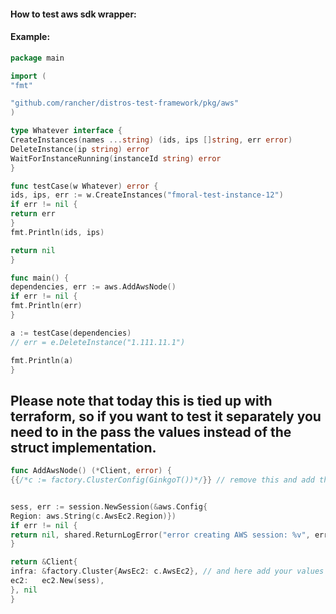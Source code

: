 #### How to test aws sdk wrapper:

#### Example:

```go
package main

import (
"fmt"

"github.com/rancher/distros-test-framework/pkg/aws"
)

type Whatever interface {
CreateInstances(names ...string) (ids, ips []string, err error)
DeleteInstance(ip string) error
WaitForInstanceRunning(instanceId string) error
}

func testCase(w Whatever) error {
ids, ips, err := w.CreateInstances("fmoral-test-instance-12")
if err != nil {
return err
}
fmt.Println(ids, ips)

return nil
}

func main() {
dependencies, err := aws.AddAwsNode()
if err != nil {
fmt.Println(err)
}

a := testCase(dependencies)
// err = e.DeleteInstance("1.111.11.1")

fmt.Println(a)
}
 ```

## Please note that today this is tied up with terraform, so if you want to test it separately you need to in the pass the values instead of the struct implementation.

```go
func AddAwsNode() (*Client, error) {
{{/*c := factory.ClusterConfig(GinkgoT())*/}} // remove this and add the values directly


sess, err := session.NewSession(&aws.Config{
Region: aws.String(c.AwsEc2.Region)})
if err != nil {
return nil, shared.ReturnLogError("error creating AWS session: %v", err)
}

return &Client{
infra: &factory.Cluster{AwsEc2: c.AwsEc2}, // and here add your values for each field removing the factory.Cluster
ec2:   ec2.New(sess),
}, nil
}

```



